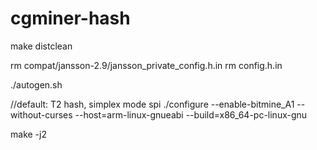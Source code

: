 # cgminer-hash

make distclean

rm compat/jansson-2.9/jansson_private_config.h.in
rm config.h.in

./autogen.sh

//default: T2 hash, simplex mode spi
./configure --enable-bitmine_A1 --without-curses --host=arm-linux-gnueabi --build=x86_64-pc-linux-gnu

make -j2
